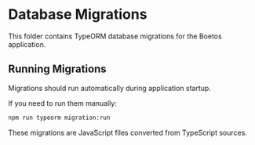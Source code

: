 # Database Migrations

This folder contains TypeORM database migrations for the Boetos application.

## Running Migrations

Migrations should run automatically during application startup.

If you need to run them manually:

```bash
npm run typeorm migration:run
```

These migrations are JavaScript files converted from TypeScript sources.
